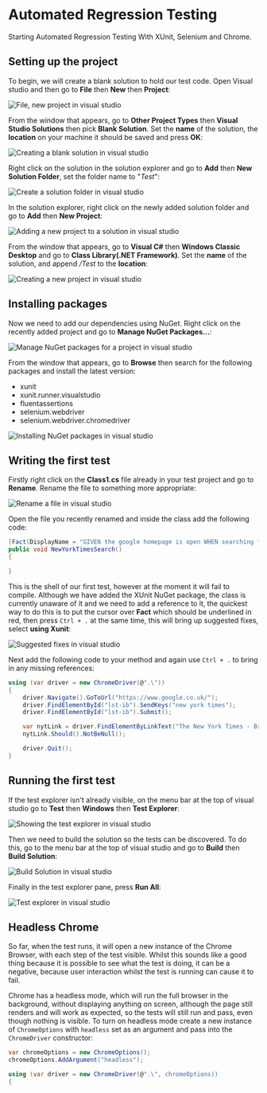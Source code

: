 # Automated Regression Testing

Starting Automated Regression Testing With XUnit, Selenium and Chrome.

## Setting up the project

To begin, we will create a blank solution to hold our test code. Open Visual studio and then go to **File** then **New** then **Project**:

![File, new project in visual studio](/docs/img/FileNewProject.png)

From the window that appears, go to **Other Project Types** then **Visual Studio Solutions** then pick **Blank Solution**. Set the **name** of the solution, the **location** on your machine it should be saved and press **OK**:

![Creating a blank solution in visual studio](/docs/img/CreateBlankVSSolution.png)

Right click on the solution in the solution explorer and go to **Add** then **New Solution Folder**, set the folder name to "*Test*":

![Create a solution folder in visual studio](/docs/img/NewSolutionFolder.png)

In the solution explorer, right click on the newly added solution folder and go to **Add** then **New Project**:

![Adding a new project to a solution in visual studio](/docs/img/AddNewProject.png)

From the window that appears, go to **Visual C#** then **Windows Classic Desktop** and go to **Class Library(.NET Framework)**. Set the **name** of the solution, and append */Test* to the **location**:

![Creating a new project in visual studio](/docs/img/CreateRegressionTestClassLibrary.png)

## Installing packages

Now we need to add our dependencies using NuGet. Right click on the recently added project and go to **Manage NuGet Packages...**:

![Manage NuGet packages for a project in visual studio](/docs/img/ManageNuGetPackages.png)

From the window that appears, go to **Browse** then search for the following packages and install the latest version:

* xunit
* xunit.runner.visualstudio
* fluentassertions
* selenium.webdriver
* selenium.webdriver.chromedriver

![Installing NuGet packages in visual studio](/docs/img/InstallNuGetPackages.png)

## Writing the first test

Firstly right click on the **Class1.cs** file already in your test project and go to **Rename**. Rename the file to something more appropriate:

![Rename a file in visual studio](/docs/img/RenameClass.png)

Open the file you recently renamed and inside the class add the following code:

```csharp
[Fact(DisplayName = "GIVEN the google homepage is open WHEN searching for new york times THEN results should appear")]
public void NewYorkTimesSearch()
{

}
```

This is the shell of our first test, however at the moment it will fail to compile. Although we have added the XUnit NuGet package, the class is currently unaware of it and we need to add a reference to it, the quickest way to do this is to put the cursor over **Fact** which should be underlined in red, then press `Ctrl + .` at the same time, this will bring up suggested fixes, select **using Xunit**:

![Suggested fixes in visual studio](/docs/img/AddMissingReference.png)

Next add the following code to your method and again use `Ctrl + .` to bring in any missing references:

```csharp
using (var driver = new ChromeDriver(@".\"))
{
    driver.Navigate().GoToUrl("https://www.google.co.uk/");
    driver.FindElementById("lst-ib").SendKeys("new york times");
    driver.FindElementById("lst-ib").Submit();

    var nytLink = driver.FindElementByLinkText("The New York Times - Breaking News, World News & Multimedia");
    nytLink.Should().NotBeNull();

    driver.Quit();
}
```

## Running the first test

If the test explorer isn't already visible, on the menu bar at the top of visual studio go to **Test** then **Windows** then **Test Explorer**:

![Showing the test explorer in visual studio](/docs/img/AddingTestExplorer.png)

Then we need to build the solution so the tests can be discovered. To do this, go to the menu bar at the top of visual studio and go to **Build** then **Build Solution**:

![Build Solution in visual studio](/docs/img/BuildSolution.png)

Finally in the test explorer pane, press **Run All**:

![Test explorer in visual studio](/docs/img/TestExplorer.png)

## Headless Chrome

So far, when the test runs, it will open a new instance of the Chrome Browser, with each step of the test visible. Whilst this sounds like a good thing because it is possible to see what the test is doing, it can be a negative, because user interaction whilst the test is running can cause it to fail.

Chrome has a headless mode, which will run the full browser in the background, without displaying anything on screen, although the page still renders and will work as expected, so the tests will still run and pass, even though nothing is visible. To turn on headless mode create a new instance of `ChromeOptions` with `headless` set as an argument and pass into the `ChromeDriver` constructor:

```csharp
var chromeOptions = new ChromeOptions();
chromeOptions.AddArgument("headless");

using (var driver = new ChromeDriver(@".\", chromeOptions))
{
```